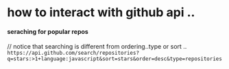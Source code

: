 # how to interact with github api .. 

#### seraching for popular repos 

// notice that searching is different from ordering..type or sort .. 
`https://api.github.com/search/repositories?q=stars:>1+language:javascript&sort=stars&order=desc&type=repositories`